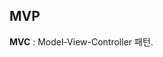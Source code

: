 ## MVP

**MVC** : Model-View-Controller 패턴.


<!--stackedit_data:
eyJoaXN0b3J5IjpbMjA0ODY5MjA5LDEyMTczMzI0MTcsOTExNT
gwMDc4XX0=
-->